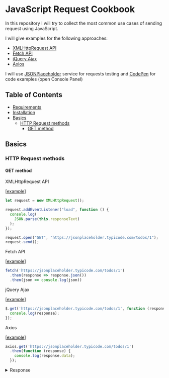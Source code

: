 # JavaScript Request Cookbook

In this repository I will try to collect the most common use cases of sending request using JavaScript.

I will give examples for the following approaches:

* [XMLHttpRequest API](https://developer.mozilla.org/en-US/docs/Web/API/XMLHttpRequest)
* [Fetch API](https://developer.mozilla.org/en-US/docs/Web/API/Fetch_API)
* [jQuery Ajax](https://api.jquery.com/jquery.ajax/)
* [Axios](https://github.com/axios/axios)


I will use [JSONPlaceholder](https://jsonplaceholder.typicode.com/) service for requests testing and [CodePen](https://codepen.io/) for code examples (open Console Panel)

## Table of Contents

* [Requirements](#requirements)
* [Installation](#installation)
* [Basics](#basics)
    * [HTTP Request methods](#http-request-methods)
    	* [GET method](#get-method)

## Basics

### HTTP Request methods

#### GET method

XMLHttpRequest API

[[example](https://codepen.io/andriichuk/pen/YzXzwjY?editors=0012)]

```js
let request = new XMLHttpRequest();

request.addEventListener("load", function () {
  console.log(
    JSON.parse(this.responseText)
  );
});

request.open("GET", "https://jsonplaceholder.typicode.com/todos/1");
request.send();
```

Fetch API

[[example](https://codepen.io/andriichuk/pen/zYGYrWq?editors=0012)]

```js
fetch('https://jsonplaceholder.typicode.com/todos/1')
  .then(response => response.json())
  .then(json => console.log(json))
```

jQuery Ajax

[[example](https://codepen.io/andriichuk/pen/KKpKVrP?editors=0012)]

```js
$.get('https://jsonplaceholder.typicode.com/todos/1', function (response) {
  console.log(response);
});
```

Axios

[[example](https://codepen.io/andriichuk/pen/RwPwrdJ?editors=0012)]

```js
axios.get('https://jsonplaceholder.typicode.com/todos/1')
  .then(function (response) {
    console.log(response.data);
  });
```

<details><summary>Response</summary>
<p>

```json
Object {
  completed: false,
  id: 1,
  title: "delectus aut autem",
  userId: 1
}
```

</p>
</details>
